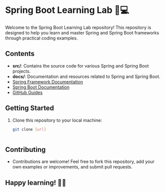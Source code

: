 # Spring Boot Learning Lab 🌱💻

Welcome to the Spring Boot Learning Lab repository! This repository is designed to help you learn and master Spring and Spring Boot frameworks through practical coding examples. 

## Contents
- **src/**: Contains the source code for various Spring and Spring Boot projects.
- **docs/**: Documentation and resources related to Spring and Spring Boot.
- [Spring Framework Documentation](https://spring.io/projects/spring-framework)
- [Spring Boot Documentation](https://spring.io/projects/spring-boot)
- [GitHub Guides](https://guides.github.com/)


## Getting Started
1. Clone this repository to your local machine:   
   ```bash
   git clone [url]
 
## Contributing   
- Contributions are welcome! Feel free to fork this repository, add your own examples or improvements, and submit pull requests.

## Happy learning! 🚀✨
